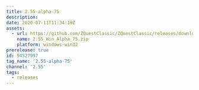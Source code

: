```yaml
---
title: 2.55-alpha-75
description: 
date: 2020-07-11T11:34:19Z
assets: 
  - url: https://github.com/ZQuestClassic/ZQuestClassic/releases/download/2.55-alpha-75/2.55_Win_Alpha_75.zip
    name: 2.55_Win_Alpha_75.zip
    platform: windows-win32
prerelease: true
id: 94527997
tag_name: '2.55-alpha-75'
channel: '2.55'
tags:
  - releases
---
```



